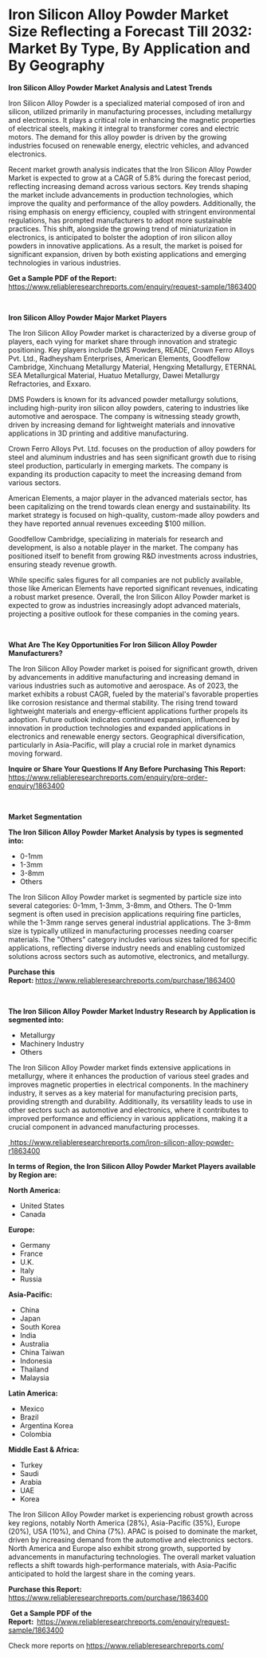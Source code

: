 <p><h1>Iron Silicon Alloy Powder Market Size Reflecting a Forecast Till 2032: Market By Type, By Application and By Geography</h1></p><p><strong>Iron Silicon Alloy Powder Market Analysis and Latest Trends</strong></p>
<p><p>Iron Silicon Alloy Powder is a specialized material composed of iron and silicon, utilized primarily in manufacturing processes, including metallurgy and electronics. It plays a critical role in enhancing the magnetic properties of electrical steels, making it integral to transformer cores and electric motors. The demand for this alloy powder is driven by the growing industries focused on renewable energy, electric vehicles, and advanced electronics.</p><p>Recent market growth analysis indicates that the Iron Silicon Alloy Powder Market is expected to grow at a CAGR of 5.8% during the forecast period, reflecting increasing demand across various sectors. Key trends shaping the market include advancements in production technologies, which improve the quality and performance of the alloy powders. Additionally, the rising emphasis on energy efficiency, coupled with stringent environmental regulations, has prompted manufacturers to adopt more sustainable practices. This shift, alongside the growing trend of miniaturization in electronics, is anticipated to bolster the adoption of iron silicon alloy powders in innovative applications. As a result, the market is poised for significant expansion, driven by both existing applications and emerging technologies in various industries.</p></p>
<p><strong>Get a Sample PDF of the Report:&nbsp;</strong> <a href="https://www.reliableresearchreports.com/enquiry/request-sample/1863400?utm_campaign=2116&utm_medium=2&utm_source=Github&utm_content=ia&utm_term=04022025&utm_id=iron-silicon-alloy-powder">https://www.reliableresearchreports.com/enquiry/request-sample/1863400</a></p>
<p>&nbsp;</p>
<p><strong>Iron Silicon Alloy Powder Major Market Players</strong></p>
<p><p>The Iron Silicon Alloy Powder market is characterized by a diverse group of players, each vying for market share through innovation and strategic positioning. Key players include DMS Powders, READE, Crown Ferro Alloys Pvt. Ltd., Radheysham Enterprises, American Elements, Goodfellow Cambridge, Xinchuang Metallurgy Material, Hengxing Metallurgy, ETERNAL SEA Metallurgical Material, Huatuo Metallurgy, Dawei Metallurgy Refractories, and Exxaro.</p><p>DMS Powders is known for its advanced powder metallurgy solutions, including high-purity iron silicon alloy powders, catering to industries like automotive and aerospace. The company is witnessing steady growth, driven by increasing demand for lightweight materials and innovative applications in 3D printing and additive manufacturing.</p><p>Crown Ferro Alloys Pvt. Ltd. focuses on the production of alloy powders for steel and aluminum industries and has seen significant growth due to rising steel production, particularly in emerging markets. The company is expanding its production capacity to meet the increasing demand from various sectors.</p><p>American Elements, a major player in the advanced materials sector, has been capitalizing on the trend towards clean energy and sustainability. Its market strategy is focused on high-quality, custom-made alloy powders and they have reported annual revenues exceeding $100 million.</p><p>Goodfellow Cambridge, specializing in materials for research and development, is also a notable player in the market. The company has positioned itself to benefit from growing R&D investments across industries, ensuring steady revenue growth.</p><p>While specific sales figures for all companies are not publicly available, those like American Elements have reported significant revenues, indicating a robust market presence. Overall, the Iron Silicon Alloy Powder market is expected to grow as industries increasingly adopt advanced materials, projecting a positive outlook for these companies in the coming years.</p></p>
<p>&nbsp;</p>
<p><strong>What Are The Key Opportunities For Iron Silicon Alloy Powder Manufacturers?</strong></p>
<p><p>The Iron Silicon Alloy Powder market is poised for significant growth, driven by advancements in additive manufacturing and increasing demand in various industries such as automotive and aerospace. As of 2023, the market exhibits a robust CAGR, fueled by the material's favorable properties like corrosion resistance and thermal stability. The rising trend toward lightweight materials and energy-efficient applications further propels its adoption. Future outlook indicates continued expansion, influenced by innovation in production technologies and expanded applications in electronics and renewable energy sectors. Geographical diversification, particularly in Asia-Pacific, will play a crucial role in market dynamics moving forward.</p></p>
<p><strong>Inquire or Share Your Questions If Any Before Purchasing This Report:</strong> <a href="https://www.reliableresearchreports.com/enquiry/pre-order-enquiry/1863400?utm_campaign=2116&utm_medium=2&utm_source=Github&utm_content=ia&utm_term=04022025&utm_id=iron-silicon-alloy-powder">https://www.reliableresearchreports.com/enquiry/pre-order-enquiry/1863400</a></p>
<p>&nbsp;</p>
<p><strong>Market Segmentation</strong></p>
<p><strong>The Iron Silicon Alloy Powder Market Analysis by types is segmented into:</strong></p>
<p><ul><li>0-1mm</li><li>1-3mm</li><li>3-8mm</li><li>Others</li></ul></p>
<p><p>The Iron Silicon Alloy Powder market is segmented by particle size into several categories: 0-1mm, 1-3mm, 3-8mm, and Others. The 0-1mm segment is often used in precision applications requiring fine particles, while the 1-3mm range serves general industrial applications. The 3-8mm size is typically utilized in manufacturing processes needing coarser materials. The "Others" category includes various sizes tailored for specific applications, reflecting diverse industry needs and enabling customized solutions across sectors such as automotive, electronics, and metallurgy.</p></p>
<p><strong>Purchase this Report:&nbsp;</strong><a href="https://www.reliableresearchreports.com/purchase/1863400?utm_campaign=2116&utm_medium=2&utm_source=Github&utm_content=ia&utm_term=04022025&utm_id=iron-silicon-alloy-powder">https://www.reliableresearchreports.com/purchase/1863400</a></p>
<p>&nbsp;</p>
<p><strong>The Iron Silicon Alloy Powder Market Industry Research by Application is segmented into:</strong></p>
<p><ul><li>Metallurgy</li><li>Machinery Industry</li><li>Others</li></ul></p>
<p><p>The Iron Silicon Alloy Powder market finds extensive applications in metallurgy, where it enhances the production of various steel grades and improves magnetic properties in electrical components. In the machinery industry, it serves as a key material for manufacturing precision parts, providing strength and durability. Additionally, its versatility leads to use in other sectors such as automotive and electronics, where it contributes to improved performance and efficiency in various applications, making it a crucial component in advanced manufacturing processes.</p></p>
<p><a href="https://www.reliableresearchreports.com/iron-silicon-alloy-powder-r1863400?utm_campaign=2116&utm_medium=2&utm_source=Github&utm_content=ia&utm_term=04022025&utm_id=iron-silicon-alloy-powder">&nbsp;https://www.reliableresearchreports.com/iron-silicon-alloy-powder-r1863400</a></p>
<p><strong>In terms of Region, the Iron Silicon Alloy Powder Market Players available by Region are:</strong></p>
<p>
    <p> <strong> North America: </strong>
        <ul>
            <li>United States</li>
            <li>Canada</li>
        </ul>
        </p> 
    <p> <strong> Europe: </strong>
        <ul>
            <li>Germany</li>
            <li>France</li>
            <li>U.K.</li>
            <li>Italy</li>
            <li>Russia</li>
        </ul>
        </p> 
    <p> <strong> Asia-Pacific: </strong>
        <ul>
            <li>China</li>
            <li>Japan</li>
            <li>South Korea</li>
            <li>India</li>
            <li>Australia</li>
            <li>China Taiwan</li>
            <li>Indonesia</li>
            <li>Thailand</li>
            <li>Malaysia</li>
        </ul>
        </p> 
    <p> <strong> Latin America: </strong>
        <ul>
            <li>Mexico</li>
            <li>Brazil</li>
            <li>Argentina Korea</li>
            <li>Colombia</li>
        </ul>
        </p> 
    <p> <strong> Middle East & Africa: </strong>
        <ul>
            <li>Turkey</li>
            <li>Saudi</li>
            <li>Arabia</li>
            <li>UAE</li>
            <li>Korea</li>
        </ul>
    </p>
    </p>
<p><p>The Iron Silicon Alloy Powder market is experiencing robust growth across key regions, notably North America (28%), Asia-Pacific (35%), Europe (20%), USA (10%), and China (7%). APAC is poised to dominate the market, driven by increasing demand from the automotive and electronics sectors. North America and Europe also exhibit strong growth, supported by advancements in manufacturing technologies. The overall market valuation reflects a shift towards high-performance materials, with Asia-Pacific anticipated to hold the largest share in the coming years.</p></p>
<p><strong>Purchase this Report: </strong><a href="https://www.reliableresearchreports.com/purchase/1863400?utm_campaign=2116&utm_medium=2&utm_source=Github&utm_content=ia&utm_term=04022025&utm_id=iron-silicon-alloy-powder">https://www.reliableresearchreports.com/purchase/1863400</a></p>
<p>&nbsp;<strong>Get a Sample PDF of the Report:&nbsp;&nbsp;</strong><a href="https://www.reliableresearchreports.com/enquiry/request-sample/1863400?utm_campaign=2116&utm_medium=2&utm_source=Github&utm_content=ia&utm_term=04022025&utm_id=iron-silicon-alloy-powder">https://www.reliableresearchreports.com/enquiry/request-sample/1863400</a></p>
<p><strong></strong></p>
<p>Check more reports on <a href="https://www.reliableresearchreports.com/?utm_campaign=2116&utm_medium=2&utm_source=Github&utm_content=ia&utm_term=04022025&utm_id=iron-silicon-alloy-powder">https://www.reliableresearchreports.com/</a></p>
